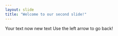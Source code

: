 ```yaml
---
layout: slide
title: "Welcome to our second slide!"
---
```

Your text now new text
Use the left arrow to go back!
